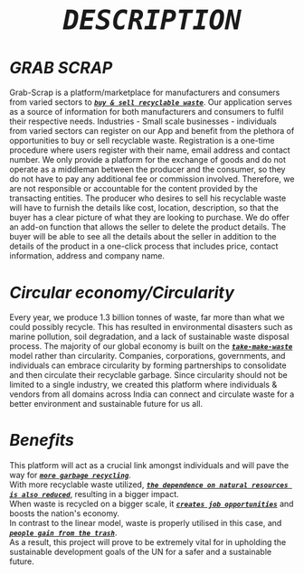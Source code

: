 # **_<h1 align="center">```DESCRIPTION```</h1>_**

# **_GRAB SCRAP_**

Grab-Scrap is a platform/marketplace for manufacturers and consumers from varied sectors to [**_```buy & sell recyclable waste```_**](#).
Our application serves as a source of information for both manufacturers and consumers to fulfil their respective needs.
Industries - Small scale businesses - individuals from varied sectors can register on our App and benefit from the plethora of opportunities to buy or sell recyclable waste.
Registration is a one-time procedure where users register with their name, email address and contact number.
We only provide a platform for the exchange of goods and do not operate as a middleman between the producer and the consumer,
so they do not have to pay any additional fee or commission involved. Therefore, we are not responsible or accountable for the content provided by the transacting entities.
The producer who desires to sell his recyclable waste will have to furnish the details like cost, location, description,
so that the buyer has a clear picture of what they are looking to purchase. We do offer an add-on function that allows the seller to delete the product details.
The buyer will be able to see all the details about the seller in addition to the details of the product in a one-click process that includes price,
contact information, address and company name. 
                       
# **_Circular economy/Circularity_**
Every year, we produce 1.3 billion tonnes of waste, far more than what we could possibly recycle. 
This has resulted in environmental disasters such as marine pollution, soil degradation, and a lack of sustainable waste disposal process. 
The majority of our global economy is built on the [**_```take-make-waste```_**](#) model rather than circularity. 
Companies, corporations, governments, and individuals can embrace circularity by forming partnerships to consolidate and then circulate their recyclable garbage. 
Since circularity should not be limited to a single industry, we created this platform where individuals & vendors from all domains across India 
can connect and circulate waste for a better environment and sustainable future for us all.

# **_Benefits_**
This platform will act as a crucial link amongst individuals and will pave the way for [**_```more garbage recycling```_**](#).<br>
With more recyclable waste utilized, [**_```the dependence on natural resources is also reduced```_**](#), resulting in a bigger impact.<br>
When waste is recycled on a bigger scale, it [**_```creates job opportunities```_**](#) and boosts the nation's economy.<br>
In contrast to the linear model, waste is properly utilised in this case, and [**_```people gain from the trash```_**](#).<br>
As a result, this project will prove to be extremely vital for in upholding the sustainable development goals of the UN for a safer and a sustainable future.

